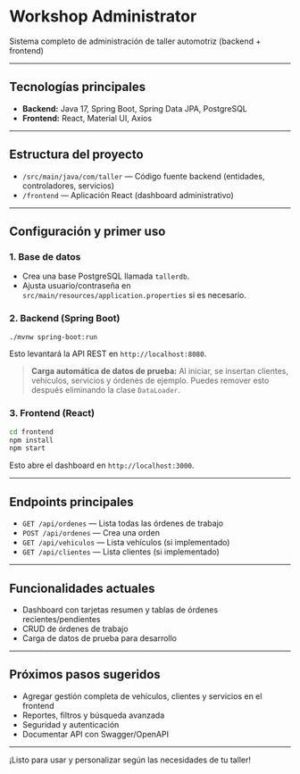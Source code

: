 # Workshop Administrator

Sistema completo de administración de taller automotriz (backend + frontend)

---

## Tecnologías principales
- **Backend:** Java 17, Spring Boot, Spring Data JPA, PostgreSQL
- **Frontend:** React, Material UI, Axios

---

## Estructura del proyecto
- `/src/main/java/com/taller` — Código fuente backend (entidades, controladores, servicios)
- `/frontend` — Aplicación React (dashboard administrativo)

---

## Configuración y primer uso
### 1. Base de datos
- Crea una base PostgreSQL llamada `tallerdb`.
- Ajusta usuario/contraseña en `src/main/resources/application.properties` si es necesario.

### 2. Backend (Spring Boot)
```bash
./mvnw spring-boot:run
```
Esto levantará la API REST en `http://localhost:8080`.

> **Carga automática de datos de prueba:**
> Al iniciar, se insertan clientes, vehículos, servicios y órdenes de ejemplo. Puedes remover esto después eliminando la clase `DataLoader`.

### 3. Frontend (React)
```bash
cd frontend
npm install
npm start
```
Esto abre el dashboard en `http://localhost:3000`.

---

## Endpoints principales
- `GET /api/ordenes` — Lista todas las órdenes de trabajo
- `POST /api/ordenes` — Crea una orden
- `GET /api/vehiculos` — Lista vehículos (si implementado)
- `GET /api/clientes` — Lista clientes (si implementado)

---

## Funcionalidades actuales
- Dashboard con tarjetas resumen y tablas de órdenes recientes/pendientes
- CRUD de órdenes de trabajo
- Carga de datos de prueba para desarrollo

---

## Próximos pasos sugeridos
- Agregar gestión completa de vehículos, clientes y servicios en el frontend
- Reportes, filtros y búsqueda avanzada
- Seguridad y autenticación
- Documentar API con Swagger/OpenAPI

---

¡Listo para usar y personalizar según las necesidades de tu taller!
